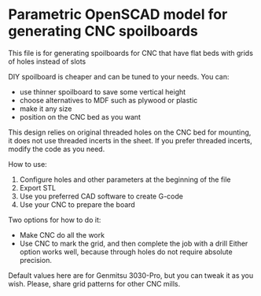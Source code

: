 # Parametric OpenSCAD model for generating CNC spoilboards

This file is for generating spoilboards for CNC that have flat beds with grids of holes instead of slots

DIY spoilboard is cheaper and can be tuned to your needs. You can:
* use thinner spoilboard to save some vertical height
* choose alternatives to MDF such as plywood or plastic
* make it any size
* position on the CNC bed as you want

This design relies on original threaded holes on the CNC bed for mounting, it does not use threaded incerts in the  sheet. If you prefer threaded incerts, modify the code as you need.

How to use:
1) Configure holes and other parameters at the beginning of the file
2) Export STL
3) Use you preferred CAD software to create G-code
4) Use your CNC to prepare the board

Two options for how to do it:
* Make CNC do all the work
* Use CNC to mark the grid, and then complete the job with a drill
Either option works well, because through holes do not require absolute precision.

Default values here are for Genmitsu 3030-Pro, but you can tweak it as you wish. Please, share grid patterns for other CNC mills.

